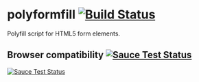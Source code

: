 polyformfill [![Build Status](https://api.travis-ci.org/ceesgeene/polyformfill.svg?branch=develop)](https://travis-ci.org/ceesgeene/polyformfill)
==============

Polyfill script for HTML5 form elements.

Browser compatibility [![Sauce Test Status](https://saucelabs.com/buildstatus/polyformfill)](https://saucelabs.com/u/polyformfill)
-----------------------

[![Sauce Test Status](https://saucelabs.com/browser-matrix/polyformfill.svg)](https://saucelabs.com/u/polyformfill)
